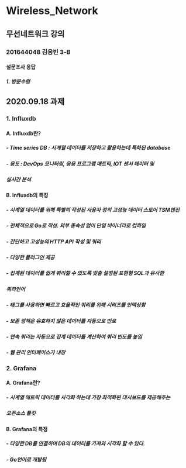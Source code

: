 # Wireless_Network
## 무선네트워크 강의
### 201644048 김응빈 3-B
#### 설문조사 응답
##### 1. 방문수령

## 2020.09.18 과제
### 1. Influxdb
####   A. Influxdb란?
#####      - Time series DB : 시계열 데이터를 저장하고 활용하는데 특화된 database
#####      - 용도 : DevOps 모니터링, 응용 프로그램 매트릭, IOT 센서 데이터 및 
#####      실시간 분석
####   B. Influxdb의 특징
#####      - 시계열 데이터를 위해 특별히 작성된 사용자 정의 고성능 데이터 스토어 TSM엔진
#####      - 전체적으로 Go로 작성. 외부 종속성 없이 단일 바이너리로 컴파일
#####      - 간단하고 고성능의 HTTP API 작성 및 쿼리
#####      - 다양한 플러그인 제공
#####      - 집계된 데이터를 쉽게 쿼리할 수 있도록 맞춤 설정된 표현형 SQL과 유사한
#####        쿼리언어
#####      - 태그를 사용하면 빠르고 효율적인 쿼리를 위해 시리즈를 인덱싱함
#####      - 보존 정책은 유효하지 않은 데이터를 자동으로 만료
#####      - 연속 쿼리는 자동으로 집계 데이터를 계산하여 쿼리 빈도를 높임
#####      - 웹 관리 인터페이스가 내장

### 2. Grafana
####   A. Grafana란?
#####      - 시계열 매트릭 데이터를 시각화 하는데 가장 최적화된 대시보드를 제공해주는
#####        오픈소스 툴킷
####   B. Grafana의 특징
#####      - 다양한 DB를 연결하여 DB의 데이터를 가져와 시각화 할 수 있다.
#####     - Go언어로 개발됨
